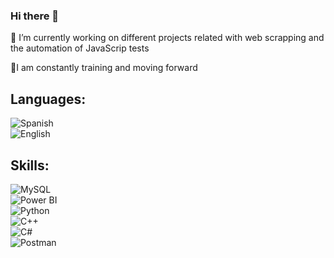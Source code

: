 ### Hi there 👋

<!--
**AlfonsinaMarti/AlfonsinaMarti** is a ✨ _special_ ✨ repository because its `README.md` (this file) appears on your GitHub profile.-->

🔭 I’m currently working on different projects related with web scrapping and the automation of JavaScrip tests

🌱I am constantly training and moving forward

## Languages:
![Spanish](https://img.shields.io/badge/Spanish-6130F7?style=for-the-badge&logo=Spanish&logoColor=white&labelColor=101010)</br>
![English](https://img.shields.io/badge/English-F73079?style=for-the-badge&logo=English&logoColor=white&labelColor=101010)</br>

## Skills:
![MySQL](https://img.shields.io/badge/MySQL-F75130?style=for-the-badge&logo=MySQL&logoColor=white&labelColor=101010)</br>
![Power BI](https://img.shields.io/badge/Power-BI-24B02A?style=for-the-badge&logo=Power-BI&logoColor=white&labelColor=101010)</br>
![Python](https://img.shields.io/badge/Python-2DA4D1?style=for-the-badge&logo=Python&logoColor=white&labelColor=101010)</br>
![C++](https://img.shields.io/badge/C++-E63CDC?style=for-the-badge&logo=C&logoColor=white&labelColor=101010)</br>
![C#](https://img.shields.io/badge/C#-E63CDC?style=for-the-badge&logo=C&logoColor=white&labelColor=101010)</br>
![Postman](https://img.shields.io/badge/Postman-E63CDC?style=for-the-badge&logo=C&logoColor=white&labelColor=101010)</br>
